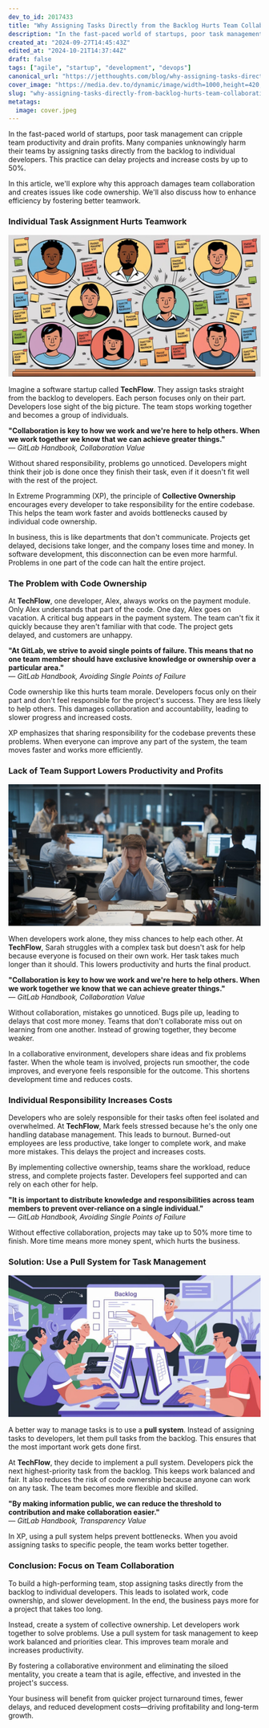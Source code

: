 ```yaml
---
dev_to_id: 2017433
title: "Why Assigning Tasks Directly from the Backlog Hurts Team Collaboration and Efficiency"
description: "In the fast-paced world of startups, poor task management can cripple team productivity and drain..."
created_at: "2024-09-27T14:45:43Z"
edited_at: "2024-10-21T14:37:44Z"
draft: false
tags: ["agile", "startup", "development", "devops"]
canonical_url: "https://jetthoughts.com/blog/why-assigning-tasks-directly-from-backlog-hurts-team-collaboration-efficiency-agile-startup/"
cover_image: "https://media.dev.to/dynamic/image/width=1000,height=420,fit=cover,gravity=auto,format=auto/https%3A%2F%2Fdev-to-uploads.s3.amazonaws.com%2Fuploads%2Farticles%2Fx6jc1kn89uwrbq5dtfrp.jpeg"
slug: "why-assigning-tasks-directly-from-backlog-hurts-team-collaboration-efficiency-agile-startup"
metatags:
  image: cover.jpeg
---
```

In the fast-paced world of startups, poor task management can cripple team productivity and drain profits. Many companies unknowingly harm their teams by assigning tasks directly from the backlog to individual developers. This practice can delay projects and increase costs by up to 50%.

In this article, we'll explore why this approach damages team collaboration and creates issues like code ownership. We'll also discuss how to enhance efficiency by fostering better teamwork.

### Individual Task Assignment Hurts Teamwork

![Developers are shown working in separate bubbles, disconnected from one another. Each bubble represents an isolated task pulled directly from the backlog.](file_0.jpeg)

Imagine a software startup called **TechFlow**. They assign tasks straight from the backlog to developers. Each person focuses only on their part. Developers lose sight of the big picture. The team stops working together and becomes a group of individuals.

**"Collaboration is key to how we work and we're here to help others. When we work together we know that we can achieve greater things."**  
— *GitLab Handbook, Collaboration Value*

Without shared responsibility, problems go unnoticed. Developers might think their job is done once they finish their task, even if it doesn't fit well with the rest of the project.

In Extreme Programming (XP), the principle of **Collective Ownership** encourages every developer to take responsibility for the entire codebase. This helps the team work faster and avoids bottlenecks caused by individual code ownership.

In business, this is like departments that don't communicate. Projects get delayed, decisions take longer, and the company loses time and money. In software development, this disconnection can be even more harmful. Problems in one part of the code can halt the entire project.

### The Problem with Code Ownership

At **TechFlow**, one developer, Alex, always works on the payment module. Only Alex understands that part of the code. One day, Alex goes on vacation. A critical bug appears in the payment system. The team can't fix it quickly because they aren't familiar with that code. The project gets delayed, and customers are unhappy.

**"At GitLab, we strive to avoid single points of failure. This means that no one team member should have exclusive knowledge or ownership over a particular area."**  
— *GitLab Handbook, Avoiding Single Points of Failure*

Code ownership like this hurts team morale. Developers focus only on their part and don't feel responsible for the project's success. They are less likely to help others. This damages collaboration and accountability, leading to slower progress and increased costs.

XP emphasizes that sharing responsibility for the codebase prevents these problems. When everyone can improve any part of the system, the team moves faster and works more efficiently.

### Lack of Team Support Lowers Productivity and Profits

![A developer is depicted struggling with a task while others work independently, highlighting the absence of team support.](file_1.jpeg)

When developers work alone, they miss chances to help each other. At **TechFlow**, Sarah struggles with a complex task but doesn't ask for help because everyone is focused on their own work. Her task takes much longer than it should. This lowers productivity and hurts the final product.

**"Collaboration is key to how we work and we're here to help others. When we work together we know that we can achieve greater things."**  
— *GitLab Handbook, Collaboration Value*

Without collaboration, mistakes go unnoticed. Bugs pile up, leading to delays that cost more money. Teams that don't collaborate miss out on learning from one another. Instead of growing together, they become weaker.

In a collaborative environment, developers share ideas and fix problems faster. When the whole team is involved, projects run smoother, the code improves, and everyone feels responsible for the outcome. This shortens development time and reduces costs.

### Individual Responsibility Increases Costs

Developers who are solely responsible for their tasks often feel isolated and overwhelmed. At **TechFlow**, Mark feels stressed because he's the only one handling database management. This leads to burnout. Burned-out employees are less productive, take longer to complete work, and make more mistakes. This delays the project and increases costs.

By implementing collective ownership, teams share the workload, reduce stress, and complete projects faster. Developers feel supported and can rely on each other for help.

**"It is important to distribute knowledge and responsibilities across team members to prevent over-reliance on a single individual."**  
— *GitLab Handbook, Avoiding Single Points of Failure*

Without effective collaboration, projects may take up to 50% more time to finish. More time means more money spent, which hurts the business.

### Solution: Use a Pull System for Task Management

![Developers are shown collaborating and pulling tasks from a shared backlog. Arrows indicate communication and teamwork.](file_2.jpeg)

A better way to manage tasks is to use a **pull system**. Instead of assigning tasks to developers, let them pull tasks from the backlog. This ensures that the most important work gets done first.

At **TechFlow**, they decide to implement a pull system. Developers pick the next highest-priority task from the backlog. This keeps work balanced and fair. It also reduces the risk of code ownership because anyone can work on any task. The team becomes more flexible and skilled.

**"By making information public, we can reduce the threshold to contribution and make collaboration easier."**  
— *GitLab Handbook, Transparency Value*

In XP, using a pull system helps prevent bottlenecks. When you avoid assigning tasks to specific people, the team works better together.

### Conclusion: Focus on Team Collaboration

To build a high-performing team, stop assigning tasks directly from the backlog to individual developers. This leads to isolated work, code ownership, and slower development. In the end, the business pays more for a project that takes too long.

Instead, create a system of collective ownership. Let developers work together to solve problems. Use a pull system for task management to keep work balanced and priorities clear. This improves team morale and increases productivity.

By fostering a collaborative environment and eliminating the siloed mentality, you create a team that is agile, effective, and invested in the project's success.

Your business will benefit from quicker project turnaround times, fewer delays, and reduced development costs—driving profitability and long-term growth.